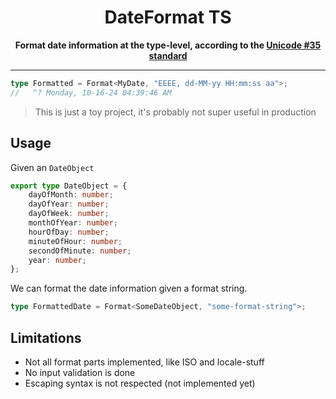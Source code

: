 <center>

<h1>DateFormat TS</h1>

<b>Format date information at the type-level, according to the [Unicode #35 standard](https://www.unicode.org/reports/tr35/tr35-dates.html#Date_Field_Symbol_Table)</b>

---

</center>

```ts
type Formatted = Format<MyDate, "EEEE, dd-MM-yy HH:mm:ss aa">;
//   ^? Monday, 10-16-24 04:39:46 AM
```

> This is just a toy project, it's probably not super useful in production

## Usage

Given an `DateObject`

```ts
export type DateObject = {
    dayOfMonth: number;
    dayOfYear: number;
    dayOfWeek: number;
    monthOfYear: number;
    hourOfDay: number;
    minuteOfHour: number;
    secondOfMinute: number;
    year: number;
};
```

We can format the date information given a format string.

```ts
type FormattedDate = Format<SomeDateObject, "some-format-string">;
```

## Limitations

-   Not all format parts implemented, like ISO and locale-stuff
-   No input validation is done
-   Escaping syntax is not respected (not implemented yet)
